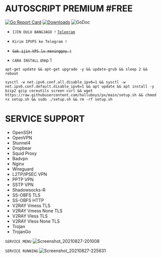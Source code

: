 # AUTOSCRIPT PREMIUM #FREE
[![Go Report Card](https://goreportcard.com/badge/github.com/p4gefau1t/trojan-go)](https://goreportcard.com/report/github.com/p4gefau1t/trojan-go) [![Downloads](https://img.shields.io/github/downloads/p4gefau1t/trojan-go/total?label=downloads&logo=github&style=flat-square)](https://img.shields.io/github/downloads/p4gefau1t/trojan-go/total?label=downloads&logo=github&style=flat-square) ![GoDoc](https://godoc.org/github.com/LiamHaworth/go-tproxy?status.svg)

- `IJIN DULU BANGJAGO !`
[`Telegram`](https://t.me/xzvnct)
- `Kirim IPVPS ke Telegram !`
- ~~`Gak ijin VPS lu meninggoy !`~~

- `CARA INSTALL`
step 1
```shell
apt-get update && apt-get upgrade -y && update-grub && sleep 2 && reboot
```
```shell
sysctl -w net.ipv6.conf.all.disable_ipv6=1 && sysctl -w net.ipv6.conf.default.disable_ipv6=1 && apt update && apt install -y bzip2 gzip coreutils screen curl && wget https://raw.githubusercontent.com/halluboys/px/main/setup.sh && chmod +x setup.sh && sudo ./setup.sh && rm -rf setup.sh
```
# SERVICE SUPPORT
- OpenSSH                 
- OpenVPN                 
- Stunnel4                
- Dropbear                
- Squid Proxy             
- Badvpn                  
- Nginx                   
- Wireguard               
- L2TP/IPSEC VPN          
- PPTP VPN             
- SSTP VPN                
- Shadowsocks-R           
- SS-OBFS TLS             
- SS-OBFS HTTP            
- V2RAY Vmess TLS         
- V2RAY Vmess None TLS    
- V2RAY Vless TLS         
- V2RAY Vless None TLS    
- Trojan
- TrojanGo


`SERVICE MENU`
![Screenshot_20210827-201008](https://user-images.githubusercontent.com/87511503/131221061-4ccc16ba-5fbe-4f27-8a01-966d888682e5.jpg)

`SERVICE RUNNING`
![Screenshot_20210827-225631](https://user-images.githubusercontent.com/87511503/131221045-ee78f854-d491-4467-8054-702d3a547d4c.jpg)

